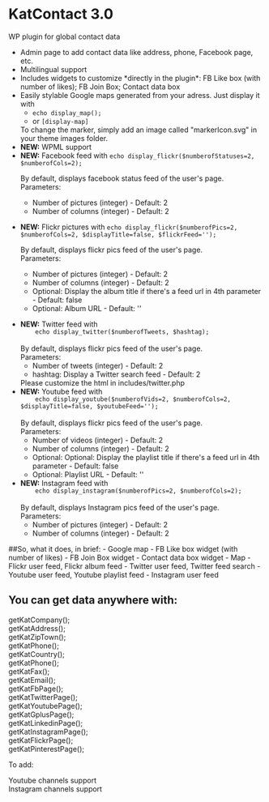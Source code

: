 # KatContact 3.0
WP plugin for global contact data
<ul>
<li>Admin page to add contact data like address, phone, Facebook page, etc.</li>
<li>Multilingual support</li>
<li>Includes widgets to customize *directly in the plugin*:  FB Like box (with number of likes); FB Join Box; Contact data box</li>
<li>Easily stylable Google maps generated from your adress. Just display it with 
	<ul>
		<li>
			<code>echo display_map();</code>
		</li>
		<li>
			or <code>[display-map]</code>
		</li>
	</ul>
	To change the marker, simply add an image called "markerIcon.svg" in your theme images folder.
</li>
<li><strong>NEW:</strong> WPML support</li>
<li><strong>NEW:</strong> Facebook feed with 
	<code>echo display_flickr($numberofStatuses=2, $numberofCols=2);</code><br />
    
By default, displays facebook status feed of the user's page.<br />
Parameters:<br />
	<ul>
		<li>Number of pictures (integer) - Default: 2</li>
		<li>Number of columns (integer) - Default: 2</li>
	</ul>
</li>
<li><strong>NEW:</strong> Flickr pictures with 
	<code>echo display_flickr($numberofPics=2, $numberofCols=2, $displayTitle=false, $flickrFeed='');</code><br />
    
By default, displays flickr pics feed of the user's page.<br />
Parameters:<br />
	<ul>
		<li>Number of pictures (integer) - Default: 2</li>
		<li>Number of columns (integer) - Default: 2</li>
		<li>Optional: Display the album title if there's a feed url in 4th parameter - Default: false</li>
		<li>Optional: Album URL - Default: ''</li>
	</ul>
</li>
<li><strong>NEW:</strong> Twitter feed with 
<code>
	echo display_twitter($numberofTweets, $hashtag);
</code><br />
By default, displays flickr pics feed of the user's page.<br />
Parameters:<br />
	<ul>
		<li>Number of tweets (integer) - Default: 2</li>
		<li>hashtag: Display a Twitter search feed - Default: 2</li>
	</ul>
Please customize the html in includes/twitter.php
</li>
<li><strong>NEW:</strong> Youtube feed with 
<code>
	echo display_youtube($numberofVids=2, $numberofCols=2, $displayTitle=false, $youtubeFeed='');
</code><br />
By default, displays flickr pics feed of the user's page.<br />
Parameters:<br />
	<ul>
		<li>Number of videos (integer) - Default: 2</li>
		<li>Number of columns (integer) - Default: 2</li>
		<li>Optional: Optional: Display the playlist title if there's a feed url in 4th parameter - Default: false</li>
		<li>Optional: Playlist URL - Default: ''</li>
	</ul>
</li>
<li>
	<strong>NEW:</strong> Instagram feed with
	<code>
	echo display_instagram($numberofPics=2, $numberofCols=2);
</code><br />
By default, displays Instagram pics feed of the user's page.<br />
Parameters:<br />
	<ul>
		<li>Number of pictures (integer) - Default: 2</li>
		<li>Number of columns (integer) - Default: 2</li>
	</ul>
	
</li>
</ul>
##So, what it does, in brief:
- Google map
- FB Like box widget (with number of likes)
- FB Join Box widget
- Contact data box widget
- Map
- Flickr user feed, Flickr album feed
- Twitter user feed, Twitter feed search
- Youtube user feed, Youtube playlist feed
- Instagram user feed
	
## You can get data anywhere with:
getKatCompany();<br />
getKatAddress();<br />
getKatZipTown();<br />
getKatPhone();<br />
getKatCountry();<br />
getKatPhone();<br />
getKatFax();<br />
getKatEmail();<br />
getKatFbPage();<br />
getKatTwitterPage();<br />
getKatYoutubePage();<br />
getKatGplusPage();<br />
getKatLinkedinPage();<br />
getKatInstagramPage();<br />
getKatFlickrPage();<br />
getKatPinterestPage();<br />

To add:

Youtube channels support<br />
Instagram channels support
